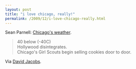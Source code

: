 ```yaml
---
layout: post
title: "i love chicago, really!"
permalink: /2009/12/i-love-chicago-really.html
---
```


Sean Parnell: [Chicago's weather](http://www.seanparnell.com/Chicago/Chicago%20Weather.htm).

> 40 below (-40C)  
> Hollywood disintegrates.  
> Chicago's Girl Scouts begin selling cookies door to door.

Via [David Jacobs](http://hello.typepad.com/).